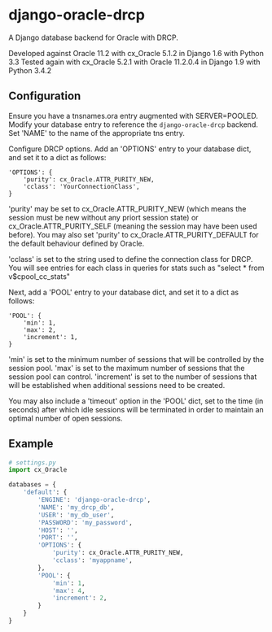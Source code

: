 django-oracle-drcp
==================
A Django database backend for Oracle with DRCP.

Developed against Oracle 11.2 with cx_Oracle 5.1.2 in Django 1.6 with Python 3.3
Tested again with cx_Oracle 5.2.1 with Oracle 11.2.0.4 in Django 1.9 with Python 3.4.2

Configuration
-------------
Ensure you have a tnsnames.ora entry augmented with SERVER=POOLED.
Modify your database entry to reference the `django-oracle-drcp` backend.
Set 'NAME' to the name of the appropriate tns entry.

Configure DRCP options.
Add an 'OPTIONS' entry to your database dict, and set it to
a dict as follows:
```
'OPTIONS': {
    'purity': cx_Oracle.ATTR_PURITY_NEW,
    'cclass': 'YourConnectionClass',
}
```

'purity' may be set to cx_Oracle.ATTR_PURITY_NEW (which means the session must
be new without any priort session state) or cx_Oracle.ATTR_PURITY_SELF
(meaning the session may have been used before).
You may also set 'purity' to cx_Oracle.ATTR_PURITY_DEFAULT for the default
behaviour defined by Oracle.

'cclass' is set to the string used to define the connection class for DRCP.
You will see entries for each class in queries for stats such as
"select * from v$cpool_cc_stats"

Next, add a 'POOL' entry to your database dict, and set it to a dict as
follows:
```
'POOL': {
    'min': 1,
    'max': 2,
    'increment': 1,
}
```

'min' is set to the minimum number of sessions that will be controlled by the
session pool.
'max' is set to the maximum number of sessions that the session pool can
control.
'increment' is set to the number of sessions that will be established when
additional sessions need to be created.

You may also include a 'timeout' option in the 'POOL' dict, set to the time
(in seconds) after which idle sessions will be terminated in order to maintain
an optimal number of open sessions.

Example
-------

```python
# settings.py
import cx_Oracle

databases = {
    'default': {
        'ENGINE': 'django-oracle-drcp',
        'NAME': 'my_drcp_db',
        'USER': 'my_db_user',
        'PASSWORD': 'my_password',
        'HOST': '',
        'PORT': '',
        'OPTIONS': {
            'purity': cx_Oracle.ATTR_PURITY_NEW,
            'cclass': 'myappname',
        },
        'POOL': {
            'min': 1,
            'max': 4,
            'increment': 2,
        }
    }
}
```
